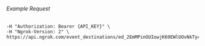 
###### Example Request
```curl \
-H "Authorization: Bearer {API_KEY}" \
-H "Ngrok-Version: 2" \
https://api.ngrok.com/event_destinations/ed_2EmMPinOUIowjK69EWlUOvNkTyc
